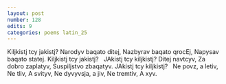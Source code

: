 ```yaml
---
layout: post
number: 128
edits: 9
categories: poems latin_25
---
```


Kiljkistj tcy jakistj?
Narodyv baqato ditej, 
Nazbyrav baqato qrocEj,
Napysav baqato statej. 
Kiljkistj tcy jakistj? 
 
JAkistj tcy kiljkistj? 
Ditej navtcyv, 
Za dobro zaplatyv, 
Suspiljstvo zbaqatyv.
JAkistj tcy kiljkistj?
 
Ne povz, a letiv,
Ne tliv, 
A svityv,
Ne dyvyvsja, a jiv, 
Ne tremtiv, 
A xyv.
